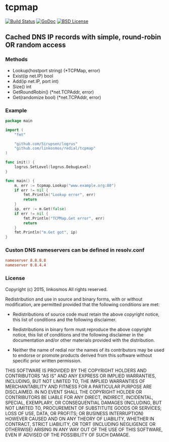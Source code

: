 # tcpmap

[![Build Status](https://travis-ci.org/linkosmos/redial/tcpmap.svg?branch=master)](https://travis-ci.org/linkosmos/redial/tcpmap)
[![GoDoc](http://godoc.org/github.com/linkosmos/redial/tcpmap?status.svg)](http://godoc.org/github.com/linkosmos/redial/tcpmap)
[![BSD License](http://img.shields.io/badge/license-BSD-blue.svg)](http://opensource.org/licenses/BSD-3-Clause)

## Cached DNS IP records with simple, round-robin OR random access

### Methods

 - Lookup(hostport string) (*TCPMap, error)
 - Exist(ip net.IP) bool
 - Add(ip net.IP, port int)
 - Size() int
 - GetRoundRobin() (*net.TCPAddr, error)
 - Get(randomize bool) (*net.TCPAddr, error)

### Example

```go
package main

import (
	"fmt"

	"github.com/Sirupsen/logrus"
	"github.com/linkosmos/redial/tcpmap"
)

func init() {
	logrus.SetLevel(logrus.DebugLevel)
}

func main() {
	m, err := tcpmap.Lookup("www.example.org:80")
	if err != nil {
		fmt.Println("Lookup error", err)
		return
	}
	ip, err := m.Get(false)
	if err != nil {
		fmt.Println("TCPMap.Get error", err)
		return
	}
	fmt.Println("m.Get got", ip)
}
```

### Custon DNS nameservers can be defined in resolv.conf

```resolv.conf
nameserver 8.8.8.8
nameserver 8.8.4.4

```

### License

Copyright (c) 2015, linkosmos
All rights reserved.

Redistribution and use in source and binary forms, with or without
modification, are permitted provided that the following conditions are met:

* Redistributions of source code must retain the above copyright notice, this
  list of conditions and the following disclaimer.

* Redistributions in binary form must reproduce the above copyright notice,
  this list of conditions and the following disclaimer in the documentation
  and/or other materials provided with the distribution.

* Neither the name of redial nor the names of its
  contributors may be used to endorse or promote products derived from
  this software without specific prior written permission.

THIS SOFTWARE IS PROVIDED BY THE COPYRIGHT HOLDERS AND CONTRIBUTORS "AS IS"
AND ANY EXPRESS OR IMPLIED WARRANTIES, INCLUDING, BUT NOT LIMITED TO, THE
IMPLIED WARRANTIES OF MERCHANTABILITY AND FITNESS FOR A PARTICULAR PURPOSE ARE
DISCLAIMED. IN NO EVENT SHALL THE COPYRIGHT HOLDER OR CONTRIBUTORS BE LIABLE
FOR ANY DIRECT, INDIRECT, INCIDENTAL, SPECIAL, EXEMPLARY, OR CONSEQUENTIAL
DAMAGES (INCLUDING, BUT NOT LIMITED TO, PROCUREMENT OF SUBSTITUTE GOODS OR
SERVICES; LOSS OF USE, DATA, OR PROFITS; OR BUSINESS INTERRUPTION) HOWEVER
CAUSED AND ON ANY THEORY OF LIABILITY, WHETHER IN CONTRACT, STRICT LIABILITY,
OR TORT (INCLUDING NEGLIGENCE OR OTHERWISE) ARISING IN ANY WAY OUT OF THE USE
OF THIS SOFTWARE, EVEN IF ADVISED OF THE POSSIBILITY OF SUCH DAMAGE.
